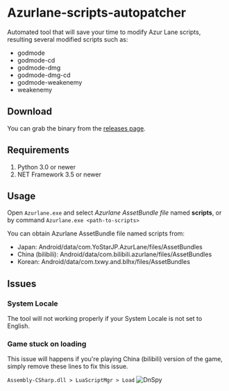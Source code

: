 # Azurlane-scripts-autopatcher
Automated tool that will save your time to modify Azur Lane scripts, resulting several modified scripts such as:
- godmode
- godmode-cd
- godmode-dmg
- godmode-dmg-cd
- godmode-weakenemy
- weakenemy

## Download
You can grab the binary from the [releases page](https://github.com/k0np4ku/Azurlane-scripts-autopatcher/releases).

## Requirements
1. Python 3.0 or newer
2. NET Framework 3.5 or newer

## Usage
Open `Azurlane.exe` and select *Azurlane AssetBundle file* named **scripts**, or by command `Azurlane.exe <path-to-scripts>`

You can obtain Azurlane AssetBundle file named scripts from:
- Japan: Android/data/com.YoStarJP.AzurLane/files/AssetBundles
- China (bilibili): Android/data/com.bilibili.azurlane/files/AssetBundles
- Korean: Android/data/com.txwy.and.blhx/files/AssetBundles

## Issues
### System Locale
The tool will not working properly if your System Locale is not set to English.

### Game stuck on loading
This issue will happens if you're playing China (bilibili) version of the game, simply remove these lines to fix this issue.

`Assembly-CSharp.dll > LuaScriptMgr > Load`
![DnSpy](https://a.safe.moe/OQevw5S.png)
